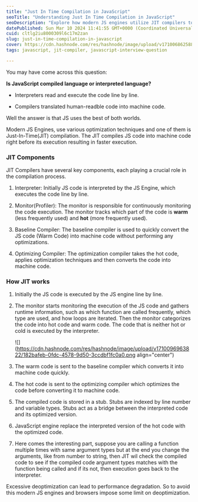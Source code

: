 ```yaml
---
title: "Just In Time Compilation in JavaScript"
seoTitle: "Understanding Just In Time Compilation in JavaScript"
seoDescription: "Explore how modern JS engines utilize JIT compilers to enhance execution speed and performance."
datePublished: Sun Mar 10 2024 11:41:55 GMT+0000 (Coordinated Universal Time)
cuid: cltlg2iu8000309l6c17m2zan
slug: just-in-time-compilation-in-javascript
cover: https://cdn.hashnode.com/res/hashnode/image/upload/v1710068625888/3026d7f0-0319-4d5d-8966-3eebee20bcca.png
tags: javascript, jit-compiler, javascript-interview-question

---
```


You may have come across this question:

**Is JavaScript compiled language or interpreted language?**

* Interpreters read and execute the code line by line.
    
* Compilers translated human-readble code into machine code.
    

Well the answer is that JS uses the best of both worlds.

Modern JS Engines, use various optimization techniques and one of them is Just-In-Time(JIT) compilation. The JIT compiles JS code into machine code right before its execution resulting in faster execution.

### JIT Components

JIT Compilers have several key components, each playing a crucial role in the compilation process.

1. Interpreter: Initially JS code is interpreted by the JS Engine, which executes the code line by line.
    
2. Monitor(Profiler): The monitor is responsible for continuously monitoring the code execution. The monitor tracks which part of the code is **warm** (less frequently used) and **hot** (more frequently used).
    
3. Baseline Compiler: The baseline compiler is used to quickly convert the JS code (Warm Code) into machine code without performing any optimizations.
    
4. Optimizing Compiler: The optimization compiler takes the hot code, applies optimization techniques and then converts the code into machine code.
    

### How JIT works

1. Initially the JS code is executed by the JS engine line by line.
    
2. The monitor starts monitoring the execution of the JS code and gathers runtime information, such as which function are called frequently, which type are used, and how loops are iterated. Then the monitor categorizes the code into hot code and warm code. The code that is neither hot or cold is executed by the interpreter.
    
    ![](https://cdn.hashnode.com/res/hashnode/image/upload/v1710096963822/182bafeb-0fdc-4578-9d50-3ccdbf1fc0a0.png align="center")
    
3. The warm code is sent to the baseline compiler which converts it into machine code quickly.
    
4. The hot code is sent to the optimizing compiler which optimizes the code before converting it to machine code.
    
5. The compiled code is stored in a stub. Stubs are indexed by line number and variable types. Stubs act as a bridge between the interpreted code and its optimized version.
    
6. JavaScript engine replace the interpreted version of the hot code with the optimized code.
    
7. Here comes the interesting part, suppose you are calling a function multiple times with same argument types but at the end you change the arguments, like from number to string, then JIT wil check the compiled code to see if the compiled code argument types matches with the function being called and if its not, then execution goes back to the interpreter.
    

Excessive deoptimization can lead to performance degradation. So to avoid this modern JS engines and browsers impose some limit on deoptimization.
